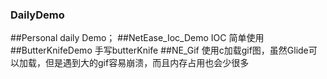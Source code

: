 ### DailyDemo

##Personal daily Demo；
##NetEase_Ioc_Demo  IOC 简单使用
##ButterKnifeDemo  手写butterKnife
##NE_Gif 使用c加载gif图，虽然Glide可以加载，但是遇到大的gif容易崩溃，而且内存占用也会少很多
